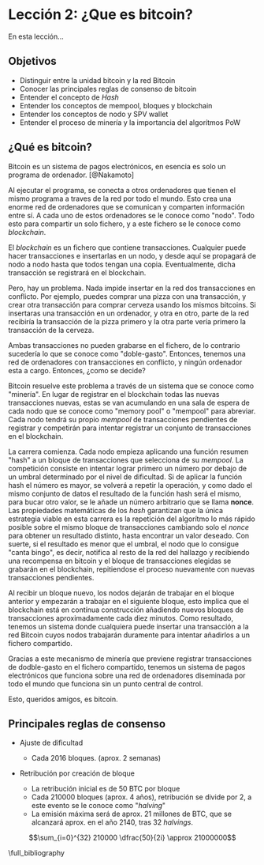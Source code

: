 # Lección 2: ¿Que es bitcoin?

En esta lección...

## Objetivos

- Distinguir entre la unidad bitcoin y la red Bitcoin
- Conocer las principales reglas de consenso de bitcoin
- Entender el concepto de *Hash*
- Entender los conceptos de mempool, bloques y blockchain
- Entender los conceptos de nodo y SPV wallet
- Entender el proceso de minería y la importancia del algorítmos PoW

## ¿Qué es bitcoin?

Bitcoin es un sistema de pagos electrónicos, en esencia es solo un programa de ordenador. [@Nakamoto]

Al ejecutar el programa, se conecta a otros ordenadores que tienen el mismo programa a traves de la red por todo el mundo. Esto crea una enorme red de ordenadores que se comunican y comparten información entre sí. A cada  uno de estos ordenadores se le conoce como "nodo". Todo esto para compartir un solo fichero, y a este fichero se le conoce como *blockchain*.

El *blockchain* es un fichero que contiene transacciones. Cualquier puede hacer transacciones e insertarlas en un nodo, y desde aquí se propagará de nodo a nodo hasta que todos tengan una copia. Eventualmente, dicha transacción se registrará en el blockchain.

Pero, hay un problema. Nada impide insertar en la red dos transacciones en conflicto. Por ejemplo, puedes comprar una pizza con una transacción, y crear otra transacción para comprar cerveza usando los mismos bitcoins. Si insertaras una transacción en un ordenador, y otra en otro, parte de la red recibiría la transacción de la pizza primero y la otra parte vería primero la transacción de la cerveza.

Ambas transacciones no pueden grabarse en el fichero, de lo contrario sucedería lo que se conoce como "doble-gasto". Entonces, tenemos una red de ordenadores con transacciones en conflicto, y ningún ordenador esta a cargo. Entonces, ¿como se decide?

Bitcoin resuelve este problema a través de un sistema que se conoce como "minería". En lugar de registrar en el blockchain todas las nuevas transacciones nuevas, estas se van acumulando en una sala de espera de cada nodo que se conoce como "memory pool" o "mempool" para abreviar. Cada nodo tendrá su propio *mempool* de transacciones pendientes de registrar y competirán para intentar registrar un conjunto de transacciones en el blockchain.

La carrera comienza. Cada nodo empieza aplicando una función resumen "hash" a un bloque de transacciones que selecciona de su *mempool*. La competición consiste en intentar lograr primero un número por debajo de un umbral determinado por el nivel de dificultad. Si de aplicar la función hash el número es mayor, se volverá a repetir la operación, y como dado el mismo conjunto de datos el resultado de la función hash será el mismo, para bucar otro valor, se le añade un número arbitrario que se llama **nonce**. Las propiedades matemáticas de los *hash* garantizan que la única estrategia viable en esta carrera es la repetición del algorítmo lo más rápido posible sobre el mismo bloque de transacciones cambiando solo el *nonce* para obtener un resultado distinto, hasta encontrar un valor deseado. Con suerte, si el resultado es menor que el umbral, el nodo que lo consigue "canta bingo", es decir, notifica al resto de la red del hallazgo y recibiendo una recompensa en bitcoin y el bloque de transacciones elegidas se grabarán en el blockchain, repitiendose el proceso nuevamente con nuevas transacciones pendientes.

Al recibir un bloque nuevo, los nodos dejarán de trabajar en el bloque anterior y empezarán a trabajar en el siguiente bloque, esto implica que el blockchain está en contínua construcción añadiendo nuevos bloques de transacciones aproximadamente cada diez minutos. Como resultado, tenemos un sistema donde cualquiera puede insertar una transacción a la red Bitcoin cuyos nodos trabajarán duramente para intentar añadirlos a un fichero compartido.

Gracias a este mecanismo de minería que previene registrar transacciones de dodble-gasto en el fichero compartido, tenemos un sistema de pagos electrónicos que funciona sobre una red de ordenadores diseminada por todo el mundo que funciona sin un punto central de control.

Esto, queridos amigos, es bitcoin.



## Principales reglas de consenso

- Ajuste de dificultad
	- Cada 2016 bloques. (aprox. 2 semanas)
	

- Retribución por creación de bloque
	- La retribución inicial es de 50 BTC por bloque
	- Cada 210000 bloques (aprox. 4 años), retribución se divide por 2, a este evento se le conoce como "*halving*"
	- La emisión máxima será de aprox. 21 millones de BTC, que se alcanzará aprox. en el año 2140, tras 32 *halvings*.


$$\sum_{i=0}^{32} 210000 \dfrac{50}{2i} \approx 21000000$$

\full_bibliography
